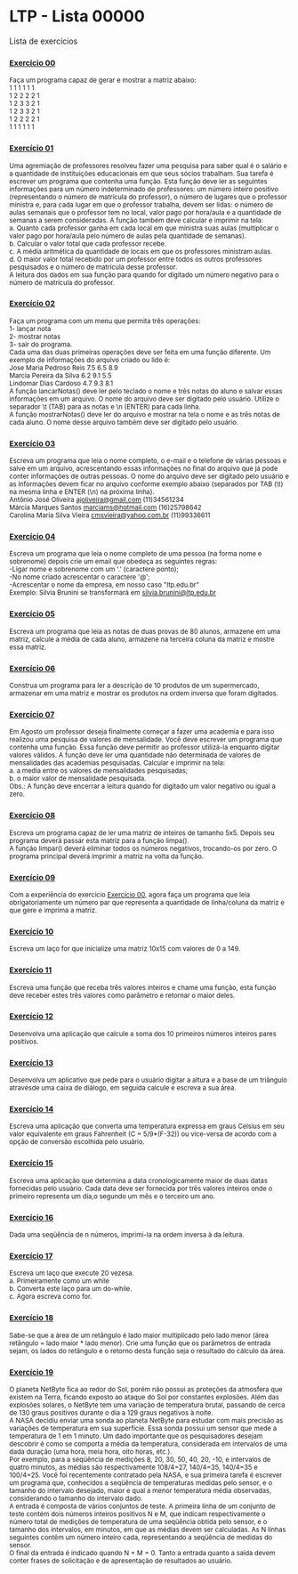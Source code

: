 # LTP - Lista 00000
Lista de exercícios

### <sub>[Exercício 00](https://github.com/albertocerqueira/logica-tecnica-programacao/blob/master/src/br/com/logica/tecnicas/programacao/exercicios00000/Exercicicio00.java "Exercício 00")<sub>
<sub>Faça um programa capaz de gerar e mostrar a matriz abaixo:  
	 1 1 1 1 1 1   
	 1 2 2 2 2 1   
	 1 2 3 3 2 1   
	 1 2 3 3 2 1   
	 1 2 2 2 2 1   
	 1 1 1 1 1 1</sub>

### <sub>[Exercício 01](https://github.com/albertocerqueira/logica-tecnica-programacao/blob/master/src/br/com/logica/tecnicas/programacao/exercicios00000/Exercicicio01.java "Exercício 01")<sub>  
<sub>Uma agremiação de professores resolveu fazer uma pesquisa para saber qual é o salário e a quantidade de instituições educacionais em que seus sócios trabalham. Sua tarefa é escrever um programa que contenha uma função. Esta função deve ler as seguintes informações para um número indeterminado de professores: um número inteiro positivo (representando o número de matrícula do professor), o número de lugares que o professor ministra e, para cada lugar em que o professor trabalha, devem ser lidas: o número de aulas semanais que o professor tem no local, valor pago por hora/aula e a quantidade de semanas a serem consideradas. A função também deve calcular e imprimir na tela:  
a.	Quanto cada professor ganha em cada local em que ministra suas aulas (multiplicar o valor pago por hora/aula pelo número de aulas pela quantidade de semanas).  
b.	Calcular o valor total que cada professor recebe.  
c.	A média aritmética da quantidade de locais em que os professores ministram aulas.  
d.	O maior valor total recebido por um professor entre todos os outros professores pesquisados e o número de matrícula desse professor.  
A leitura dos dados em sua função para quando for digitado um número negativo para o número de matrícula do professor.</sub>  
	 
### <sub>[Exercício 02](https://github.com/albertocerqueira/logica-tecnica-programacao/blob/master/src/br/com/logica/tecnicas/programacao/exercicios00000/Exercicicio02.java "Exercício 02")<sub>  
<sub>Faça um programa com um menu que permita três operações:   
1- lançar nota  
2- mostrar notas  
3- sair do programa.  
Cada uma das duas primeiras operações deve ser feita em uma função diferente. Um exemplo de informações do arquivo criado ou lido é:  
	Jose Maria Pedroso Reis	7.5	6.5	8.9  
	Marcia Pereira da Silva	6.2	9.1	5.5  
	Lindomar Dias Cardoso	4.7	9.3	8.1  
A função lancarNotas() deve ler pelo teclado o nome e três notas do aluno e salvar essas informações em um arquivo. O nome do arquivo deve ser digitado pelo usuário. Utilize o separador \t (TAB) para as notas e \n (ENTER) para cada linha.  
A função mostrarNotas() deve ler do arquivo e mostrar na tela o nome e as três notas de cada aluno. O nome desse arquivo também deve ser digitado pelo usuário.</sub>  
	 
### <sub>[Exercício 03](https://github.com/albertocerqueira/logica-tecnica-programacao/blob/master/src/br/com/logica/tecnicas/programacao/exercicios00000/Exercicicio03.java "Exercício 03")<sub>
<sub>Escreva um programa que leia o nome completo, o e-mail e o telefone de várias pessoas e salve em um arquivo, acrescentando essas informações no final do arquivo que já pode conter informações de outras pessoas. O nome do arquivo deve ser digitado pelo usuário e as informações devem ficar no arquivo conforme exemplo abaixo (separados por TAB (\t) na mesma linha e ENTER (\n) na próxima linha).  
Antônio José Oliveira	ajoliveira@gmail.com		(11)34561234  
Márcia Marques Santos	marciams@hotmail.com		(16)25798642  
Carolina Maria Silva Vieira	cmsvieira@yahoo.com.br	(11)99336611</sub>  
	 
### <sub>[Exercício 04](https://github.com/albertocerqueira/logica-tecnica-programacao/blob/master/src/br/com/logica/tecnicas/programacao/exercicios00000/Exercicicio04.java "Exercício 04")<sub>
<sub>Escreva um programa que leia o nome completo de uma pessoa (na forma nome e sobrenome) depois crie um email que obedeça as seguintes regras:  
-Ligar nome e sobrenome com um '.' (caractere ponto);  
-No nome criado acrescentar o caractere '@';  
-Acrescentar o nome da empresa, em nosso caso "ltp.edu.br"  
Exemplo: Silvia Brunini se transformará em silvia.brunini@ltp.edu.br</sub>  
	 
### <sub>[Exercício 05](https://github.com/albertocerqueira/logica-tecnica-programacao/blob/master/src/br/com/logica/tecnicas/programacao/exercicios00000/Exercicicio05.java "Exercício 05")<sub>
<sub>Escreva um programa que leia as notas de duas provas de 80 alunos, armazene em uma matriz, calcule a média de cada aluno, armazene na terceira coluna da matriz e mostre essa matriz.</sub>  

### <sub>[Exercício 06](https://github.com/albertocerqueira/logica-tecnica-programacao/blob/master/src/br/com/logica/tecnicas/programacao/exercicios00000/Exercicicio06.java "Exercício 06")<sub>
<sub>Construa um programa para ler a descrição de 10 produtos de um supermercado, armazenar em uma matriz e mostrar os produtos na ordem inversa que foram digitados.</sub>  

### <sub>[Exercício 07](https://github.com/albertocerqueira/logica-tecnica-programacao/blob/master/src/br/com/logica/tecnicas/programacao/exercicios00000/Exercicicio07.java "Exercício 07")<sub>
<sub>Em Agosto um professor deseja finalmente começar a fazer uma academia e para isso realizou uma pesquisa de valores de mensalidade. Você deve escrever um programa que contenha uma função. Essa função deve permitir ao professor utilizá-la enquanto digitar valores válidos. A função deve ler uma quantidade não determinada de valores de mensalidades das academias pesquisadas. Calcular e imprimir na tela:  
a.	a media entre os valores de mensalidades pesquisadas;  
b.	o maior valor de mensalidade pesquisada.  
Obs.: A função deve encerrar a leitura quando for digitado um valor negativo ou igual a zero.</sub>    

### <sub>[Exercício 08](https://github.com/albertocerqueira/logica-tecnica-programacao/blob/master/src/br/com/logica/tecnicas/programacao/exercicios00000/Exercicicio08.java "Exercício 08")<sub>
<sub>Escreva um programa capaz de ler uma matriz de inteiros de tamanho 5x5. Depois seu programa deverá passar esta matriz para a função limpa().   
A função limpar() deverá eliminar todos os números negativos, trocando-os por zero. O programa principal deverá imprimir a matriz na volta da função.</sub>  

### <sub>[Exercício 09](https://github.com/albertocerqueira/logica-tecnica-programacao/blob/master/src/br/com/logica/tecnicas/programacao/exercicios00000/Exercicicio09.java "Exercício 09")<sub>
<sub>Com a experiência do exercício [Exercício 00](https://github.com/albertocerqueira/logica-tecnica-programacao/blob/master/src/br/com/logica/tecnicas/programacao/exercicios00000/Exercicicio00.java "Exercício 00"), agora faça um programa que leia obrigatoriamente um número par que representa a quantidade de linha/coluna da matriz e que gere e imprima a matriz.</sub>  

### <sub>[Exercício 10](https://github.com/albertocerqueira/logica-tecnica-programacao/blob/master/src/br/com/logica/tecnicas/programacao/exercicios00000/Exercicicio10.java "Exercício 10")<sub>
<sub>Escreva um laço for que inicialize uma matriz 10x15 com valores de 0 a 149.</sub>  

### <sub>[Exercício 11](https://github.com/albertocerqueira/logica-tecnica-programacao/blob/master/src/br/com/logica/tecnicas/programacao/exercicios00000/Exercicicio11.java "Exercício 11")<sub>
<sub>Escreva uma função que receba três valores inteiros e chame uma função, esta função deve receber estes três valores como parâmetro e retornar o maior deles.</sub>  

### <sub>[Exercício 12](https://github.com/albertocerqueira/logica-tecnica-programacao/blob/master/src/br/com/logica/tecnicas/programacao/exercicios00000/Exercicicio12.java "Exercício 12")<sub>
<sub>Desenvolva uma aplicação que calcule a soma dos 10 primeiros números inteiros pares positivos.</sub>  

### <sub>[Exercício 13](https://github.com/albertocerqueira/logica-tecnica-programacao/blob/master/src/br/com/logica/tecnicas/programacao/exercicios00000/Exercicicio13.java "Exercício 13")<sub>
<sub>Desenvolva um aplicativo que pede para o usuário digitar a altura e a base de um triângulo atravésde uma caixa de diálogo, em seguida calcule e escreva a sua área.</sub>  

### <sub>[Exercício 14](https://github.com/albertocerqueira/logica-tecnica-programacao/blob/master/src/br/com/logica/tecnicas/programacao/exercicios00000/Exercicicio14.java "Exercício 14")<sub>
<sub>Escreva uma aplicação que converta uma temperatura expressa em graus Celsius em seu valor equivalente em graus Fahrenheit (C = 5/9*(F-32)) ou vice-versa de acordo com a opção de conversão escolhida pelo usuário.</sub>  

### <sub>[Exercício 15](https://github.com/albertocerqueira/logica-tecnica-programacao/blob/master/src/br/com/logica/tecnicas/programacao/exercicios00000/Exercicicio15.java "Exercício 15")<sub>
<sub>Escreva uma aplicação que determina a data cronologicamente maior de duas datas fornecidas pelo usuário. Cada data deve ser fornecida por três valores inteiros onde o primeiro representa um dia,o segundo um mês e o terceiro um ano.</sub>  

### <sub>[Exercício 16](https://github.com/albertocerqueira/logica-tecnica-programacao/blob/master/src/br/com/logica/tecnicas/programacao/exercicios00000/Exercicicio16.java "Exercício 16")<sub>
<sub>Dada uma seqüência de n números, imprimi-la na ordem inversa à da leitura.</sub>  

### <sub>[Exercício 17](https://github.com/albertocerqueira/logica-tecnica-programacao/blob/master/src/br/com/logica/tecnicas/programacao/exercicios00000/Exercicicio17.java "Exercício 17")<sub>
<sub>Escreva um laço que execute 20 vezesa.   
a. Primeiramente como um while  
b. Converta este laço para um do-while.  
c. Agora escreva como for.</sub>  

### <sub>[Exercício 18](https://github.com/albertocerqueira/logica-tecnica-programacao/blob/master/src/br/com/logica/tecnicas/programacao/exercicios00000/Exercicicio18.java "Exercício 18")<sub>
<sub>Sabe-se que a área de um retângulo é lado maior multiplicado pelo lado menor (área retângulo = lado maior * lado menor). Crie uma função que os parâmetros de entrada sejam, os lados do retângulo e o retorno desta função seja o resultado do cálculo da área.</sub>  

### <sub>[Exercício 19](https://github.com/albertocerqueira/logica-tecnica-programacao/blob/master/src/br/com/logica/tecnicas/programacao/exercicios00000/Exercicicio19.java "Exercício 19")<sub>
<sub>O planeta NetByte fica ao redor do Sol, porém não possui as proteções da atmosfera que existem na Terra, ficando exposto ao ataque do Sol por constantes explosões. Além das explosões solares, o NetByte tem uma variação de temperatura brutal, passando de cerca de 130 graus positivos durante o dia a 129 graus negativos à noite.  
A NASA decidiu enviar uma sonda ao planeta NetByte para estudar com mais precisão as variações de temperatura em sua superfície. Essa sonda possui um sensor que mede a temperatura de 1 em 1 minuto. Um dado importante que os pesquisadores desejam descobrir é como se comporta a média da temperatura, considerada em intervalos de uma dada duração (uma hora, meia hora, oito horas, etc.).  
Por exemplo, para a seqüência de medições 8, 20, 30, 50, 40, 20, -10, e intervalos de quatro minutos, as médias são respectivamente 108/4=27, 140/4=35, 140/4=35 e 100/4=25.
Você foi recentemente contratado pela NASA, e sua primeira tarefa é escrever um programa que, conhecidos a seqüência de temperaturas medidas pelo sensor, e o tamanho do intervalo desejado, maior e qual a menor temperatura média observadas, considerando o tamanho do intervalo dado.  
A entrada é composta de vários conjuntos de teste. A primeira linha de um conjunto de teste contém dois números inteiros positivos N e M, que indicam respectivamente o número total de medições de temperatura de uma seqüência obtida pelo sensor, e o tamanho dos intervalos, em minutos, em que as médias devem ser calculadas. As N linhas seguintes contêm um número inteiro cada, representando a seqüência de medidas do sensor.  
O final da entrada é indicado quando N = M = 0. Tanto a entrada quanto a saída devem conter frases de solicitação e de apresentação de resultados ao usuário.</sub>  

